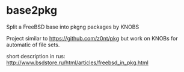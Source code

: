 base2pkg
========

Split a FreeBSD base into pkgng packages by KNOBS

Project similar to https://github.com/z0nt/pkg but work on KNOBs for
automatic of file sets.

short description in rus: http://www.bsdstore.ru/html/articles/freebsd_in_pkg.html
